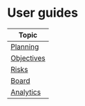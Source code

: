 # User guides

| **Topic** |
|---|
| [Planning](Planning.md) |
| [Objectives](Objectives.md) |
| [Risks](Risks.md) |
| [Board](Board.md) |
| [Analytics](Analytics.md) |